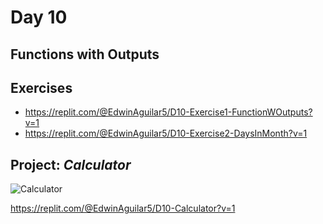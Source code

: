 # Day 10
## Functions with Outputs

## Exercises
- https://replit.com/@EdwinAguilar5/D10-Exercise1-FunctionWOutputs?v=1
- https://replit.com/@EdwinAguilar5/D10-Exercise2-DaysInMonth?v=1

## Project: _Calculator_

![Calculator](Calculator.gif)

https://replit.com/@EdwinAguilar5/D10-Calculator?v=1





